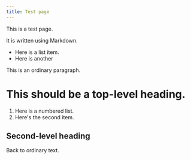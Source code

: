 ```yaml
---
title: Test page
---
```

This is a test page.

It is written using Markdown.

- Here is a list item.
- Here is another

This is an ordinary paragraph.

# This should be a top-level heading.

1. Here is a numbered list.
2. Here's the second item.

## Second-level heading

Back to ordinary text.
